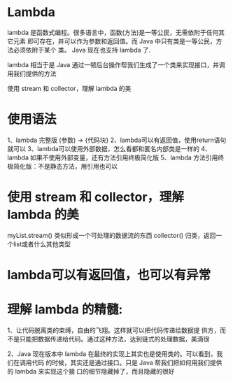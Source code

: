 # Lambda
lambda 是函数式编程。很多语言中，函数(方法)是一等公民，无需依附于任何其它元素 即可存在，并可以作为参数和返回值。而 Java 中只有类是一等公民，方法必须依附于某个 类。 Java 现在也支持 lambda 了.

lambda 相当于是 Java 通过一顿后台操作帮我们生成了一个类来实现接口，并调
用我们提供的方法

使用 stream 和 collector，理解 lambda 的美

# 使用语法
1、lambda 完整版 (参数) -> {代码块}
2、lambda可以有返回值，使用return语句就可以
3、lambda可以使用外部数据，怎么看都和匿名内部类是一样的
4、lambda 如果不使用外部变量，还有方法引用终极简化版
5、lambda 方法引用终极简化版：不是静态方法，用引用也可以


# 使用 stream 和 collector，理解 lambda 的美
myList.stream() 类似形成一个可处理的数据流的东西
collector() 归类，返回一个list或者什么其他类型

# lambda可以有返回值，也可以有异常

# 理解 lambda 的精髓:
1、让代码脱离类的束缚，自由的飞翔。这样就可以把代码传递给数据提 供方，而不是只能把数据传递给代码。通过这种方法，达到链式的处理数据，美滴很

2、Java 现在版本中 lambda 在最终的实现上其实也是使用类的。可以看到，我们在调用代码 的时候，其实还是通过接口。只是 Java 帮我们把如何用我们提供的 lambda 来实现这个接 口的细节隐藏掉了，而且隐藏的很好

